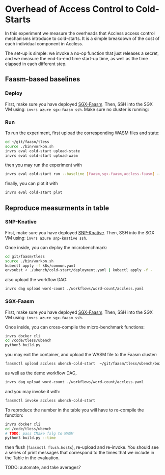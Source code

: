 # Overhead of Access Control to Cold-Starts

In this experiment we measure the overheads that Accless access control
mechanisms introduce to cold-starts. It is a simple breakdown of the cost
of each individual component in Accless.

The set-up is simple: we invoke a no-op function that just releases a secret,
and we measure the end-to-end time start-up time, as well as the time elapsed
in each different step.

## Faasm-based baselines

### Deploy

First, make sure you have deployed [SGX-Faasm](../../docs/sgx_faasm.md). Then,
SSH into the SGX VM using: `invrs azure sgx-faasm ssh`. Make sure no cluster
is running:

### Run

To run the experiment, first upload the corresponding WASM files and state:

```bash
cd ~/git/faasm/tless
source ./bin/workon.sh
invrs eval cold-start upload-state
invrs eval cold-start upload-wasm
```

then you may run the experiment with

```bash
invrs eval cold-start run --baseline [faasm,sgx-faasm,accless-faasm] --num-repeats 20
```

finally, you can plot it with

```bash
invrs eval cold-start plot
```

## Reproduce measurments in table

### SNP-Knative

First, make sure you have deployed [SNP-Knative](../../docs/sgx_faasm.md). Then,
SSH into the SGX VM using: `invrs azure snp-knative ssh`.

Once inside, you can deploy the microbenchmark:

```bash
cd git/faasm/tless
source ./bin/workon.sh
kubectl apply -f k8s/common.yaml
envsubst < ./ubench/cold-start/deployment.yaml | kubectl apply -f -
```

also upload the workflow DAG:

```bash
invrs dag upload word-count ./workflows/word-count/accless.yaml
```

### SGX-Faasm

First, make sure you have deployed [SGX-Faasm](../../docs/sgx_faasm.md). Then,
SSH into the SGX VM using: `invrs azure sgx-faasm ssh`.

Once inside, you can cross-compile the micro-benchmark functions:

```bash
invrs docker cli
cd /code/tless/ubench
python3 build.py
```

you may exit the container, and upload the WASM file to the Faasm cluster:

```bash
faasmctl upload accless ubench-cold-start  ~/git/faasm/tless/ubench/build-wasm/accless-ubench-cold-start
```

as well as the demo workflow DAG,

```bash
invrs dag upload word-count ./workflows/word-count/accless.yaml
```

and you may invoke it with:

```bash
faasmctl invoke accless ubench-cold-start
```

To reproduce the number in the table you will have to re-compile the function:

```bash
invrs docker cli
cd /code/tless/ubench
# TODO: pass CMake falg to WASM
python3 build.py --time
```

then flush (`faasmctl flush.hosts`), re-upload and re-invoke. You should see a
series of print messages that correspond to the times that we include in the
Table in the evaluation.

TODO: automate, and take averages?
